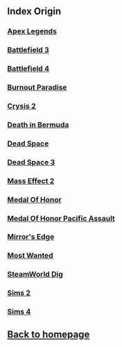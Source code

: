 ## Index Origin

### [Apex Legends](ApexLegends/ApexLegends.md)    
### [Battlefield 3](BF3/BF3.md)    
### [Battlefield 4](BF4/BF4.md)     
### [Burnout Paradise](BurnoutParadise/BurnoutParadise.md)    
### [Crysis 2](Crysis2/Crysis2.md)   
### [Death in Bermuda](DeathinBermuda/DeathinBermuda.md)    
### [Dead Space](DeadSpace/DeadSpace.md)    
### [Dead Space 3](DeadSpace3/DeadSpace3.md) 
### [Mass Effect 2](MassEffect2/MassEffect2.md)    
### [Medal Of Honor](MedalOfHonor/MedalOfHonor.md)    
### [Medal Of Honor Pacific Assault](MedalOfHonorPacificAssault/MedalOfHonorPacificAssault.md)    
### [Mirror's Edge](MirrorsEdge/MirrorsEdge.md)    
### [Most Wanted](MostWanted/MostWanted.md)    
### [SteamWorld Dig](SteamWorldDig/SteamWorldDig.md)    
### [Sims 2](Sims2/Sims2.md)    
### [Sims 4](Sims4/Sims4.md)    

## [Back to homepage](/)
